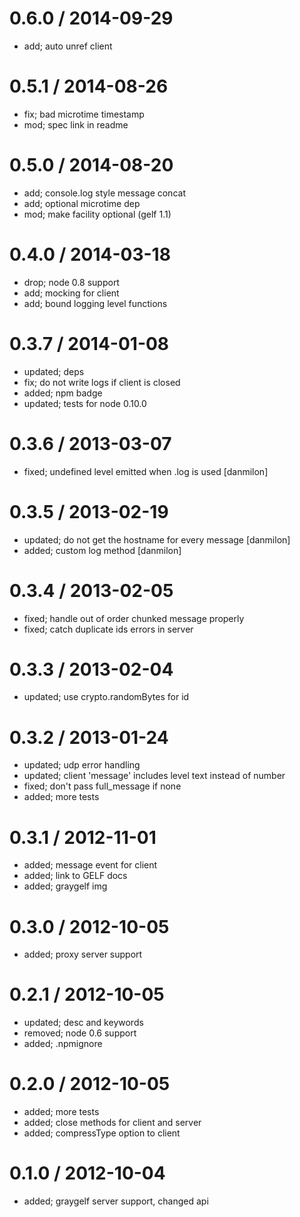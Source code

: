 
0.6.0 / 2014-09-29
==================

 * add; auto unref client

0.5.1 / 2014-08-26
==================

 * fix; bad microtime timestamp
 * mod; spec link in readme

0.5.0 / 2014-08-20
==================

 * add; console.log style message concat
 * add; optional microtime dep
 * mod; make facility optional (gelf 1.1)

0.4.0 / 2014-03-18
==================

 * drop; node 0.8 support
 * add; mocking for client
 * add; bound logging level functions

0.3.7 / 2014-01-08
==================

 * updated; deps
 * fix; do not write logs if client is closed
 * added; npm badge
 * updated; tests for node 0.10.0

0.3.6 / 2013-03-07
==================

  * fixed; undefined level emitted when .log is used [danmilon]

0.3.5 / 2013-02-19
==================

  * updated; do not get the hostname for every message [danmilon]
  * added; custom log method [danmilon]

0.3.4 / 2013-02-05
==================

  * fixed; handle out of order chunked message properly
  * fixed; catch duplicate ids errors in server

0.3.3 / 2013-02-04
==================

  * updated; use crypto.randomBytes for id

0.3.2 / 2013-01-24
==================

  * updated; udp error handling
  * updated; client 'message' includes level text instead of number
  * fixed; don't pass full_message if none
  * added; more tests

0.3.1 / 2012-11-01
==================

  * added; message event for client
  * added; link to GELF docs
  * added; graygelf img

0.3.0 / 2012-10-05
==================

  * added; proxy server support

0.2.1 / 2012-10-05
==================

  * updated; desc and keywords
  * removed; node 0.6 support
  * added; .npmignore

0.2.0 / 2012-10-05
==================

  * added; more tests
  * added; close methods for client and server
  * added; compressType option to client

0.1.0 / 2012-10-04
==================

  * added; graygelf server support, changed api
